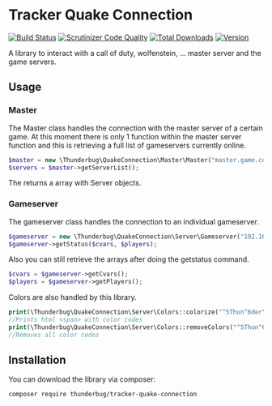 # Tracker Quake Connection 
[![Build Status](https://travis-ci.com/thunderbug/TrackerQuakeConnection.svg?branch=master)](https://travis-ci.com/thunderbug/TrackerQuakeConnection)
[![Scrutinizer Code Quality](https://scrutinizer-ci.com/g/thunderbug/TrackerQuakeConnection/badges/quality-score.png?b=master)](https://scrutinizer-ci.com/g/thunderbug/TrackerQuakeConnection/?branch=master)
[![Total Downloads](https://poser.pugx.org/thunderbug/tracker-quake-connection/downloads)](//packagist.org/packages/thunderbug/tracker-quake-connection)
[![Version](https://poser.pugx.org/thunderbug/tracker-quake-connection/version)](//packagist.org/packages/thunderbug/tracker-quake-connection)

A library to interact with a call of duty, wolfenstein, ... master server and the game servers. 
 
## Usage

### Master

The Master class handles the connection with the master server of a certain game. At this moment there is only 1 function within the master server function and this is retrieving a full list of gameservers currently online.

```php
$master = new \Thunderbug\QuakeConnection\Master\Master("master.game.com", 28910);
$servers = $master->getServerList();
```

The returns a array with Server objects.

### Gameserver

The gameserver class handles the connection to an individual gameserver.

```php
$gameserver = new \Thunderbug\QuakeConnection\Server\Gameserver("192.168.1.100", 28960);
$gameserver->getStatus($cvars, $players);
```
Also you can still retrieve the arrays after doing the getstatus command.
```php
$cvars = $gameserver->getCvars();
$players = $gameserver->getPlayers();
```

Colors are also handled by this library. 
```php
print(\Thunderbug\QuakeConnection\Server\Colors::colorize("^5Thun^6der")); 
//Prints html <span> with color codes
print(\Thunderbug\QuakeConnection\Server\Colors::removeColors("^5Thun^6der")); 
//Removes all color codes
```

## Installation

You can download the library via composer:

```composer log
composer require thunderbug/tracker-quake-connection
```